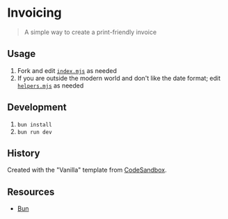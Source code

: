 # Invoicing

> A simple way to create a print-friendly invoice

## Usage

1. Fork and edit [`index.mjs`](./src/index.mjs) as needed
1. If you are outside the modern world and don't like the date format; edit [`helpers.mjs`](./src/helpers.mjs) as needed

## Development

1. `bun install`
1. `bun run dev`

## History

Created with the "Vanilla" template from [CodeSandbox](https://codesandbox.io/p/github/truthdomains/invoice/main).

## Resources

- [Bun](https://bun.sh/docs)
